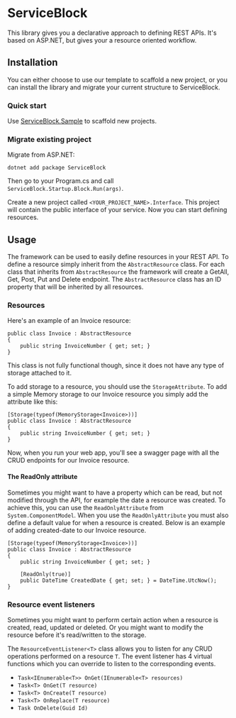# ServiceBlock

This library gives you a declarative approach to defining REST APIs. It's based on ASP.NET, but gives your a resource oriented workflow.

## Installation

You can either choose to use our template to scaffold a new project, or you can install the library and migrate your current structure to ServiceBlock.

### Quick start

Use [ServiceBlock.Sample](https://github.com/TheSimpleZ/ServiceBlock.Sample) to scaffold new projects.

### Migrate existing project

Migrate from ASP.NET:

```
dotnet add package ServiceBlock
```

Then go to your Program.cs and call `ServiceBlock.Startup.Block.Run(args)`.

Create a new project called `<YOUR_PROJECT_NAME>.Interface`. This project will contain the public interface of your service. Now you can start defining resources.

## Usage

The framework can be used to easily define resources in your REST API. To define a resource simply inherit from the `AbstractResource` class.
For each class that inherits from `AbstractResource` the framework will create a GetAll, Get, Post, Put and Delete endpoint.
The `AbstractResource` class has an ID property that will be inherited by all resources.

### Resources

Here's an example of an Invoice resource:

```CSharp
public class Invoice : AbstractResource
{
    public string InvoiceNumber { get; set; }
}
```

This class is not fully functional though, since it does not have any type of storage attached to it.

To add storage to a resource, you should use the `StorageAttribute`. To add a simple Memory storage to our Invoice resource you simply add the attribute like this:

```CSharp
[Storage(typeof(MemoryStorage<Invoice>))]
public class Invoice : AbstractResource
{
    public string InvoiceNumber { get; set; }
}
```

Now, when you run your web app, you'll see a swagger page with all the CRUD endpoints for our Invoice resource.

#### The ReadOnly attribute

Sometimes you might want to have a property which can be read, but not modified through the API, for example the date a resource was created.
To achieve this, you can use the `ReadOnlyAttribute` from `System.ComponentModel`.
When you use the `ReadOnlyAttribute` you must also define a default value for when a resource is created.
Below is an example of adding created-date to our Invoice resource.

```CSharp
[Storage(typeof(MemoryStorage<Invoice>))]
public class Invoice : AbstractResource
{
    public string InvoiceNumber { get; set; }

    [ReadOnly(true)]
    public DateTime CreatedDate { get; set; } = DateTime.UtcNow();
}
```

### Resource event listeners

Sometimes you might want to perform certain action when a resource is created, read, updated or deleted. Or you might want to modify the resource before it's read/written to the storage.

The `ResourceEventListener<T>` class allows you to listen for any CRUD operations performed on a resource `T`. The event listener has 4 virtual functions which you can override to listen to the corresponding events.

-   `Task<IEnumerable<T>> OnGet(IEnumerable<T> resources)`
-   `Task<T> OnGet(T resource)`
-   `Task<T> OnCreate(T resource)`
-   `Task<T> OnReplace(T resource)`
-   `Task OnDelete(Guid Id)`
